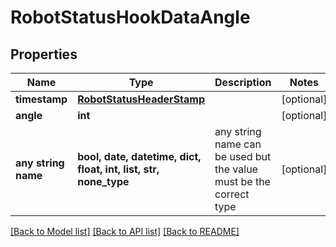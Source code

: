 # RobotStatusHookDataAngle


## Properties
Name | Type | Description | Notes
------------ | ------------- | ------------- | -------------
**timestamp** | [**RobotStatusHeaderStamp**](RobotStatusHeaderStamp.md) |  | [optional] 
**angle** | **int** |  | [optional] 
**any string name** | **bool, date, datetime, dict, float, int, list, str, none_type** | any string name can be used but the value must be the correct type | [optional]

[[Back to Model list]](../README.md#documentation-for-models) [[Back to API list]](../README.md#documentation-for-api-endpoints) [[Back to README]](../README.md)


